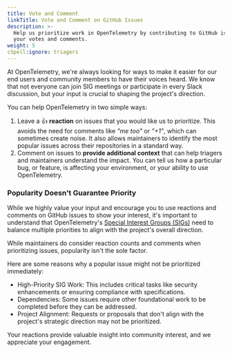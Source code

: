 ```yaml
---
title: Vote and Comment
linkTitle: Vote and Comment on GitHub Issues
description: >-
  Help us prioritize work in OpenTelemetry by contributing to GitHub issues with
  your votes and comments.
weight: 5
cSpell:ignore: triagers
---
```


At OpenTelemetry, we're always looking for ways to make it easier for our end
users and community members to have their voices heard. We know that not
everyone can join SIG meetings or participate in every Slack discussion, but
your input is crucial to shaping the project's direction.

You can help OpenTelemetry in two simple ways:

1. Leave a 👍 **reaction** on issues that you would like us to prioritize. This
   avoids the need for comments like _"me too"_ or _"+1"_, which can sometimes
   create noise. It also allows maintainers to identify the most popular issues
   across their repositories in a standard way.
2. Comment on issues to **provide additional context** that can help triagers
   and maintainers understand the impact. You can tell us how a particular bug,
   or feature, is affecting your environment, or your ability to use
   OpenTelemetry.

### Popularity Doesn't Guarantee Priority

While we highly value your input and encourage you to use reactions and comments
on GitHub issues to show your interest, it's important to understand that
OpenTelemetry's
[Special Interest Groups (SIGs)](https://github.com/open-telemetry/community#special-interest-groups)
need to balance multiple priorities to align with the project's overall
direction.

While maintainers do consider reaction counts and comments when prioritizing
issues, popularity isn't the sole factor.

Here are some reasons why a popular issue might not be prioritized immediately:

- High-Priority SIG Work: This includes critical tasks like security
  enhancements or ensuring compliance with specifications.
- Dependencies: Some issues require other foundational work to be completed
  before they can be addressed.
- Project Alignment: Requests or proposals that don't align with the project's
  strategic direction may not be prioritized.

Your reactions provide valuable insight into community interest, and we
appreciate your engagement.
